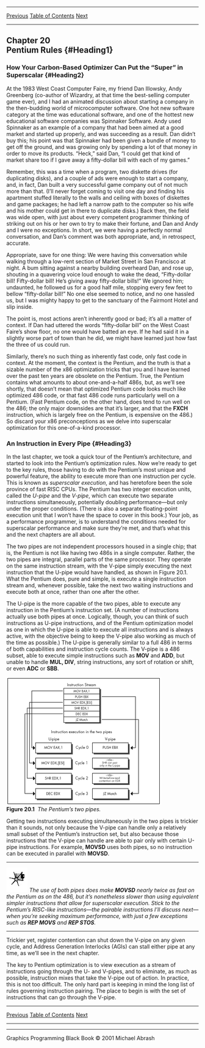   ------------------------ --------------------------------- --------------------
  [Previous](19-04.html)   [Table of Contents](index.html)   [Next](20-02.html)
  ------------------------ --------------------------------- --------------------

Chapter 20\
 Pentium Rules {#Heading1}
--------------

### How Your Carbon-Based Optimizer Can Put the “Super” in Superscalar {#Heading2}

At the 1983 West Coast Computer Faire, my friend Dan Illowsky, Andy
Greenberg (co-author of Wizardry, at that time the best-selling computer
game ever), and I had an animated discussion about starting a company in
the then-budding world of microcomputer software. One hot new software
category at the time was educational software, and one of the hottest
new educational software companies was Spinnaker Software. Andy used
Spinnaker as an example of a company that had been aimed at a good
market and started up properly, and was succeeding as a result. Dan
didn’t buy this; his point was that Spinnaker had been given a bundle of
money to get off the ground, and was growing only by spending a lot of
that money in order to move its products. “Heck,” said Dan, “I could get
that kind of market share too if I gave away a fifty-dollar bill with
each of my games.”

Remember, this was a time when a program, two diskette drives (for
duplicating disks), and a couple of ads were enough to start a company,
and, in fact, Dan built a very successful game company out of not much
more than that. (I’ll never forget coming to visit one day and finding
his apartment stuffed literally to the walls and ceiling with boxes of
diskettes and game packages; he had left a narrow path to the computer
so his wife and his mother could get in there to duplicate disks.) Back
then, the field was wide open, with just about every competent
programmer thinking of striking out on his or her own to try to make
their fortune, and Dan and Andy and I were no exceptions. In short, we
were having a perfectly normal conversation, and Dan’s comment was both
appropriate, and, in retrospect, accurate.

Appropriate, save for one thing: We were having this conversation while
walking through a low-rent section of Market Street in San Francisco at
night. A bum sitting against a nearby building overheard Dan, and rose
up, shouting in a quavering voice loud enough to wake the dead,
“Fifty-dollar bill! Fifty-dollar bill! He’s giving away fifty-dollar
bills!” We ignored him; undaunted, he followed us for a good half mile,
stopping every few feet to bellow “fifty-dollar bill!” No one else
seemed to notice, and no one hassled us, but I was mighty happy to get
to the sanctuary of the Fairmont Hotel and slip inside.

The point is, most actions aren’t inherently good or bad; it’s all a
matter of context. If Dan had uttered the words “fifty-dollar bill” on
the West Coast Faire’s show floor, no one would have batted an eye. If
he had said it in a slightly worse part of town than he did, we might
have learned just how fast the three of us could run.

Similarly, there’s no such thing as inherently fast code, only fast code
in context. At the moment, the context is the Pentium, and the truth is
that a sizable number of the x86 optimization tricks that you and I have
learned over the past ten years are obsolete on the Pentium. True, the
Pentium contains what amounts to about one-and-a-half 486s, but, as
we’ll see shortly, that doesn’t mean that optimized Pentium code looks
much like optimized 486 code, or that fast 486 code runs particularly
well on a Pentium. (Fast Pentium code, on the other hand, does tend to
run well on the 486; the only major downsides are that it’s larger, and
that the **FXCH** instruction, which is largely free on the Pentium, is
expensive on the 486.) So discard your x86 preconceptions as we delve
into superscalar optimization for this one-of-a-kind processor.

### An Instruction in Every Pipe {#Heading3}

In the last chapter, we took a quick tour of the Pentium’s architecture,
and started to look into the Pentium’s optimization rules. Now we’re
ready to get to the key rules, those having to do with the Pentium’s
most unique and powerful feature, the ability to execute more than one
instruction per cycle. This is known as *superscalar execution*, and has
heretofore been the sole province of fast RISC CPUs. The Pentium has two
integer execution units, called the *U-pipe* and the *V-pipe*, which can
execute two separate instructions simultaneously, potentially doubling
performance—but only under the proper conditions. (There is also a
separate floating-point execution unit that I won’t have the space to
cover in this book.) Your job, as a performance programmer, is to
understand the conditions needed for superscalar performance and make
sure they’re met, and that’s what this and the next chapters are all
about.

The two pipes are not independent processors housed in a single chip;
that is, the Pentium is not like having two 486s in a single computer.
Rather, the two pipes are integral, parallel parts of the same
processor. They operate on the same instruction stream, with the V-pipe
simply executing the next instruction that the U-pipe would have
handled, as shown in Figure 20.1. What the Pentium does, pure and
simple, is execute a single instruction stream and, whenever possible,
take the next two waiting instructions and execute both at once, rather
than one after the other.

The U-pipe is the more capable of the two pipes, able to execute any
instruction in the Pentium’s instruction set. (A number of instructions
actually use both pipes at once. Logically, though, you can think of
such instructions as U-pipe instructions, and of the Pentium
optimization model as one in which the U-pipe is able to execute all
instructions and is always active, with the objective being to keep the
V-pipe also working as much of the time as possible.) The U-pipe is
generally similar to a full 486 in terms of both capabilities and
instruction cycle counts. The V-pipe is a 486 subset, able to execute
simple instructions such as **MOV** and **ADD**, but unable to handle
**MUL, DIV**, string instructions, any sort of rotation or shift, or
even **ADC** or **SBB**.

![](images/20-01.jpg)\
 **Figure 20.1**  *The Pentium’s two pipes.*

Getting two instructions executing simultaneously in the two pipes is
trickier than it sounds, not only because the V-pipe can handle only a
relatively small subset of the Pentium’s instruction set, but also
because those instructions that the V-pipe can handle are able to pair
only with certain U-pipe instructions. For example, **MOVSD** uses both
pipes, so no instruction can be executed in parallel with **MOVSD**.

  ------------------- ------------------------------------------------------------------------------------------------------------------------------------------------------------------------------------------------------------------------------------------------------------------------------------------------------------------------------------------------------------------------------------------------------------------
  ![](images/i.jpg)   *The use of both pipes does make **MOVSD** nearly twice as fast on the Pentium as on the 486, but it’s nonetheless slower than using equivalent simpler instructions that allow for superscalar execution. Stick to the Pentium’s RISC-like instructions—the pairable instructions I’ll discuss next—when you’re seeking maximum performance, with just a few exceptions such as **REP MOVS** and **REP STOS**.*
  ------------------- ------------------------------------------------------------------------------------------------------------------------------------------------------------------------------------------------------------------------------------------------------------------------------------------------------------------------------------------------------------------------------------------------------------------

Trickier yet, register contention can shut down the V-pipe on any given
cycle, and Address Generation Interlocks (AGIs) can stall either pipe at
any time, as we’ll see in the next chapter.

The key to Pentium optimization is to view execution as a stream of
instructions going through the U- and V-pipes, and to eliminate, as much
as possible, instruction mixes that take the V-pipe out of action. In
practice, this is not too difficult. The only hard part is keeping in
mind the long list of rules governing instruction pairing. The place to
begin is with the set of instructions that can go through the V-pipe.

  ------------------------ --------------------------------- --------------------
  [Previous](19-04.html)   [Table of Contents](index.html)   [Next](20-02.html)
  ------------------------ --------------------------------- --------------------

* * * * *

Graphics Programming Black Book © 2001 Michael Abrash
